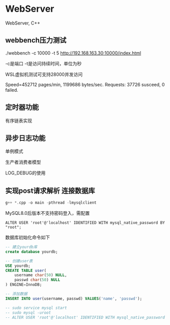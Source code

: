 # WebServer
WebServer, C++

## webbench压力测试

./webbench -c 10000 -t 5 http://192.168.163.30:10000/index.html

-c是端口 -t是访问持续时间，单位为秒

WSL虚拟机测试可支持28000并发访问

Speed=452712 pages/min, 1199686 bytes/sec.
Requests: 37726 susceed, 0 failed.

## 定时器功能

有序链表实现

## 异步日志功能

单例模式

生产者消费者模型

LOG_DEBUG的使用

## 实现post请求解析 连接数据库

```c++
g++ *.cpp -o main -pthread -lmysqlclient 
```

MySQL8.0后版本不支持密码登入，需配置

```shell
ALTER USER 'root'@'localhost' IDENTIFIED WITH mysql_native_password BY "root";
```

数据库初始化命令如下

```sql
-- 建立yourdb库
create database yourdb;

-- 创建user表
USE yourdb;
CREATE TABLE user(
    username char(50) NULL,
    passwd char(50) NULL
) ENGINE=InnoDB;

-- 添加数据
INSERT INTO user(username, passwd) VALUES('name', 'passwd');

-- sudo service mysql start
-- sudo mysql -uroot
-- ALTER USER 'root'@'localhost' IDENTIFIED WITH mysql_native_password BY "root";
```


